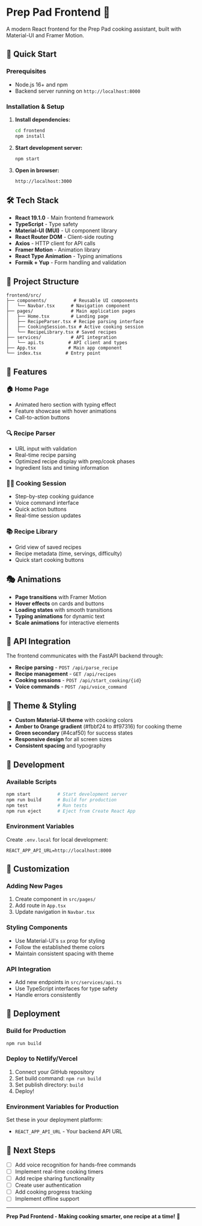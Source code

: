 # Prep Pad Frontend 🍳

A modern React frontend for the Prep Pad cooking assistant, built with Material-UI and Framer Motion.

## 🚀 Quick Start

### Prerequisites
- Node.js 16+ and npm
- Backend server running on `http://localhost:8000`

### Installation & Setup

1. **Install dependencies:**
   ```bash
   cd frontend
   npm install
   ```

2. **Start development server:**
   ```bash
   npm start
   ```

3. **Open in browser:**
   ```
   http://localhost:3000
   ```

## 🛠️ Tech Stack

- **React 19.1.0** - Main frontend framework
- **TypeScript** - Type safety
- **Material-UI (MUI)** - UI component library
- **React Router DOM** - Client-side routing
- **Axios** - HTTP client for API calls
- **Framer Motion** - Animation library
- **React Type Animation** - Typing animations
- **Formik + Yup** - Form handling and validation

## 📁 Project Structure

```
frontend/src/
├── components/          # Reusable UI components
│   └── Navbar.tsx      # Navigation component
├── pages/              # Main application pages
│   ├── Home.tsx        # Landing page
│   ├── RecipeParser.tsx # Recipe parsing interface
│   ├── CookingSession.tsx # Active cooking session
│   └── RecipeLibrary.tsx # Saved recipes
├── services/           # API integration
│   └── api.ts         # API client and types
├── App.tsx            # Main app component
└── index.tsx         # Entry point
```

## 🎨 Features

### 🏠 Home Page
- Animated hero section with typing effect
- Feature showcase with hover animations
- Call-to-action buttons

### 🔍 Recipe Parser
- URL input with validation
- Real-time recipe parsing
- Optimized recipe display with prep/cook phases
- Ingredient lists and timing information

### 👨‍🍳 Cooking Session
- Step-by-step cooking guidance
- Voice command interface
- Quick action buttons
- Real-time session updates

### 📚 Recipe Library
- Grid view of saved recipes
- Recipe metadata (time, servings, difficulty)
- Quick start cooking buttons

## 🎭 Animations

- **Page transitions** with Framer Motion
- **Hover effects** on cards and buttons
- **Loading states** with smooth transitions
- **Typing animations** for dynamic text
- **Scale animations** for interactive elements

## 🔧 API Integration

The frontend communicates with the FastAPI backend through:

- **Recipe parsing** - `POST /api/parse_recipe`
- **Recipe management** - `GET /api/recipes`
- **Cooking sessions** - `POST /api/start_cooking/{id}`
- **Voice commands** - `POST /api/voice_command`

## 🎨 Theme & Styling

- **Custom Material-UI theme** with cooking colors
- **Amber to Orange gradient** (#fbbf24 to #f97316) for cooking theme
- **Green secondary** (#4caf50) for success states
- **Responsive design** for all screen sizes
- **Consistent spacing** and typography

## 🚀 Development

### Available Scripts

```bash
npm start          # Start development server
npm run build      # Build for production
npm test           # Run tests
npm run eject      # Eject from Create React App
```

### Environment Variables

Create `.env.local` for local development:
```
REACT_APP_API_URL=http://localhost:8000
```

## 🔧 Customization

### Adding New Pages
1. Create component in `src/pages/`
2. Add route in `App.tsx`
3. Update navigation in `Navbar.tsx`

### Styling Components
- Use Material-UI's `sx` prop for styling
- Follow the established theme colors
- Maintain consistent spacing with theme

### API Integration
- Add new endpoints in `src/services/api.ts`
- Use TypeScript interfaces for type safety
- Handle errors consistently

## 🚀 Deployment

### Build for Production
```bash
npm run build
```

### Deploy to Netlify/Vercel
1. Connect your GitHub repository
2. Set build command: `npm run build`
3. Set publish directory: `build`
4. Deploy!

### Environment Variables for Production
Set these in your deployment platform:
- `REACT_APP_API_URL` - Your backend API URL

## 🎯 Next Steps

- [ ] Add voice recognition for hands-free commands
- [ ] Implement real-time cooking timers
- [ ] Add recipe sharing functionality
- [ ] Create user authentication
- [ ] Add cooking progress tracking
- [ ] Implement offline support

---

**Prep Pad Frontend - Making cooking smarter, one recipe at a time!** 🍳